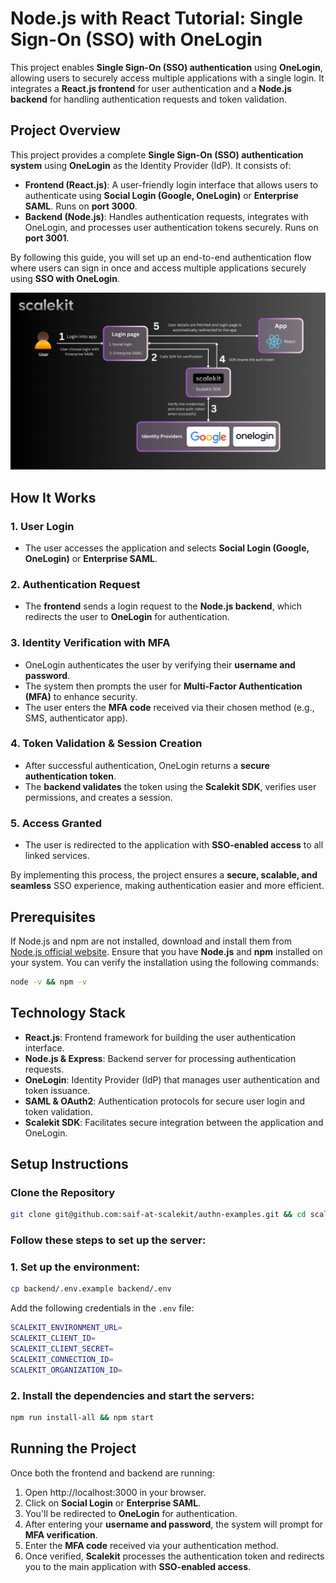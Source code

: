 # Node.js with React Tutorial: Single Sign-On (SSO) with OneLogin

This project enables **Single Sign-On (SSO) authentication** using **OneLogin**, allowing users to securely access multiple applications with a single login. It integrates a **React.js frontend** for user authentication and a **Node.js backend** for handling authentication requests and token validation.

## Project Overview

This project provides a complete **Single Sign-On (SSO) authentication system** using **OneLogin** as the Identity Provider (IdP). It consists of:

- **Frontend (React.js)**: A user-friendly login interface that allows users to authenticate using **Social Login (Google, OneLogin)** or **Enterprise SAML**. Runs on **port 3000**.
- **Backend (Node.js)**: Handles authentication requests, integrates with OneLogin, and processes user authentication tokens securely. Runs on **port 3001**.

By following this guide, you will set up an end-to-end authentication flow where users can sign in once and access multiple applications securely using **SSO with OneLogin**.

![user login flow](docs/assets/user-login-flow.png)

## How It Works

### **1. User Login**
   - The user accesses the application and selects **Social Login (Google, OneLogin)** or **Enterprise SAML**.

### **2. Authentication Request**
   - The **frontend** sends a login request to the **Node.js backend**, which redirects the user to **OneLogin** for authentication.

### **3. Identity Verification with MFA**
   - OneLogin authenticates the user by verifying their **username and password**.
   - The system then prompts the user for **Multi-Factor Authentication (MFA)** to enhance security.
   - The user enters the **MFA code** received via their chosen method (e.g., SMS, authenticator app).

### **4. Token Validation & Session Creation**
   - After successful authentication, OneLogin returns a **secure authentication token**.
   - The **backend validates** the token using the **Scalekit SDK**, verifies user permissions, and creates a session.

### **5. Access Granted**
   - The user is redirected to the application with **SSO-enabled access** to all linked services.

By implementing this process, the project ensures a **secure, scalable, and seamless** SSO experience, making authentication easier and more efficient.

## Prerequisites

If Node.js and npm are not installed, download and install them from [Node.js official website](https://nodejs.org/).
Ensure that you have **Node.js** and **npm** installed on your system. You can verify the installation using the following commands:

```sh
node -v && npm -v
```

## Technology Stack

- **React.js**: Frontend framework for building the user authentication interface.
- **Node.js & Express**: Backend server for processing authentication requests.
- **OneLogin**: Identity Provider (IdP) that manages user authentication and token issuance.
- **SAML & OAuth2**: Authentication protocols for secure user login and token validation.
- **Scalekit SDK**: Facilitates secure integration between the application and OneLogin.

## Setup Instructions

### **Clone the Repository**

```sh
git clone git@github.com:saif-at-scalekit/authn-examples.git && cd scalekit-examples-ping-indentity
```

### **Follow these steps to set up the server:**

### 1. Set up the environment:

```sh
cp backend/.env.example backend/.env
```

Add the following credentials in the `.env` file:

```sh
SCALEKIT_ENVIRONMENT_URL=
SCALEKIT_CLIENT_ID=
SCALEKIT_CLIENT_SECRET=
SCALEKIT_CONNECTION_ID=
SCALEKIT_ORGANIZATION_ID=
```

### 2. Install the dependencies and start the servers:

```sh
npm run install-all && npm start
```

## **Running the Project**

Once both the frontend and backend are running:

1. Open http://localhost:3000 in your browser.
2. Click on **Social Login** or **Enterprise SAML**.
3. You'll be redirected to **OneLogin** for authentication.
4. After entering your **username and password**, the system will prompt for **MFA verification**.
5. Enter the **MFA code** received via your authentication method.
6. Once verified, **Scalekit** processes the authentication token and redirects you to the main application with **SSO-enabled access**.
